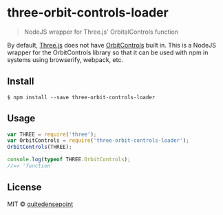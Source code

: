 # three-orbit-controls-loader

> NodeJS wrapper for Three.js' OrbitalControls function

By default, [Three.js](https://www.npmjs.com/package/three) does not have [OrbitControls](https://github.com/mrdoob/three.js/blob/dev/examples/js/controls/OrbitControls.js) built in. This is a NodeJS wrapper for the OrbitControls library so that it can be used with npm in systems using browserify, webpack, etc.

## Install

```
$ npm install --save three-orbit-controls-loader
```

## Usage

```js
var THREE = require('three');
var OrbitControls = require('three-orbit-controls-loader');
OrbitControls(THREE);

console.log(typeof THREE.OrbitControls);
//=> 'function'
```

## License

MIT © [quitedensepoint](https://github.com/quitedensepoint)
